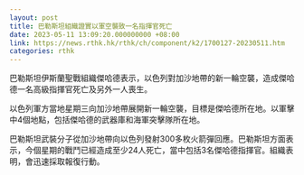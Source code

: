 ```yaml
---
layout: post
title: 巴勒斯坦組織證實以軍空襲致一名指揮官死亡
date: 2023-05-11 13:09:20.000000000 +08:00
link: https://news.rthk.hk/rthk/ch/component/k2/1700127-20230511.htm
categories: rthk
---
```


巴勒斯坦伊斯蘭聖戰組織傑哈德表示，以色列對加沙地帶的新一輪空襲，造成傑哈德一名高級指揮官死亡及另外一人喪生。

以色列軍方當地星期三向加沙地帶展開新一輪空襲，目標是傑哈德所在地。以軍擊中4個地點，包括傑哈德的武器庫和海軍突擊隊所在地。

巴勒斯坦武裝分子從加沙地帶向以色列發射300多枚火箭彈回應。巴勒斯坦方面表示，今個星期的戰鬥已經造成至少24人死亡，當中包括3名傑哈德指揮官。組織表明，會迅速採取報復行動。
